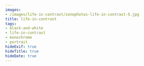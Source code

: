 ```yaml
---
images:
- /images/life-in-contrast/zonephotos-life-in-contrast-5.jpg
title: life-in-contrast
tags:
- black-and-white
- life-in-contrast
- monochrome
- portrait
hideExif: true
hideTitle: true
hideDate: true
---
```

